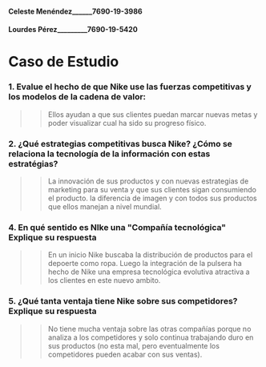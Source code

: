 #### Celeste Menéndez______7690-19-3986
#### Lourdes Pérez_________7690-19-5420

# Caso de Estudio
### 1. Evalue el hecho de que Nike use las fuerzas competitivas y los modelos de la cadena de valor:

>>  Ellos ayudan a que sus clientes puedan marcar nuevas metas y poder visualizar cual ha sido su progreso físico. 

### 2. ¿Qué estrategias competitivas busca Nike? ¿Cómo se relaciona la tecnología de la información con estas estratégias?

>> La innovación de sus productos y con nuevas estrategias de marketing para su venta y que sus clientes sigan consumiendo el producto. 
>>la diferencia de imagen y con todos sus productos que ellos manejan a nivel mundial. 

### 4. En qué sentido es NIke una "Compañía tecnológica" Explique su respuesta

>> En un inicio Nike buscaba la distribución de productos para el depoerte como ropa. Luego la integración de la pulsera ha hecho de Nike una empresa tecnológica evolutiva atractiva a los clientes en este nuevo ambito.

### 5. ¿Qué tanta ventaja tiene Nike sobre sus competidores? Explique su respuesta

>> No tiene mucha ventaja sobre las otras compañías porque no analiza a los competidores y solo continua trabajando duro en sus productos (no esta mal, pero eventualmente los competidores pueden acabar con sus ventas).
